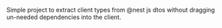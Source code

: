 Simple project to extract client types from @nest js dtos without dragging un-needed dependencies into the client. 